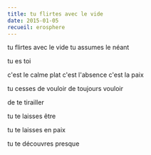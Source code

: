 ```yaml
---
title: tu flirtes avec le vide
date: 2015-01-05
recueil: erosphere
---
```


tu flirtes avec le vide
tu assumes le néant

tu es toi

c'est le calme plat
c'est l'absence
c'est la paix

tu cesses de vouloir
de toujours vouloir

de te tirailler

tu te laisses être

tu te laisses en paix

tu te découvres presque
